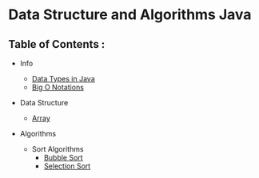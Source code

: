 # Data Structure and Algorithms Java

## Table of Contents :
* Info
    * [Data Types in Java](./info/data-types.md)
    * [Big O Notations](./info/big-o-notations.md)
* Data Structure
    * [Array](./data-structures/array.md)

* Algorithms
    * Sort Algorithms
        * [Bubble Sort](./algorithms/sort/bubble-sort.md)
        * [Selection Sort](./algorithms/sort/selection-sort.md)

